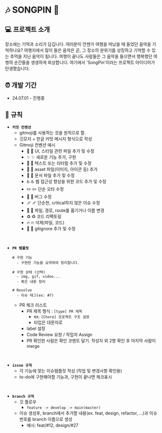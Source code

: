 # 🎶 SONGPIN 🎵

## 💻 프로젝트 소개

장소에는 기억과 소리가 담깁니다.
여러분이 언젠가 여행을 떠났을 때 들었던 음악을 기억하나요?
여행지에서 많이 들은 음악은 곧, 그 장소의 분위기를 상징하고 기억할 수 있는 추억을 지닌 음악이 됩니다.
여행이 끝나도 사람들은 그 음악을 들으면서 행복했던 여행의 순간들을 생생하게 회상합니다.
여기에서 'SongPin'이라는 프로젝트 아이디어가 탄생했습니다.
<br>

## ⏰ 개발 기간

- 24.07.01 - 진행중

## 📝 규칙

- **`커밋 컨벤션`**
  - gitmoji를 사용하는 것을 원칙으로 함.
  - 깃모지 + 한글 커밋 메시지 형식으로 작성
  - Gitmoji 컨벤션 예시
    - 💄 :lipstick: UI, 스타일 관련 파일 추가 및 수정
    - ✨ :sparkles: 새로운 기능 추가, 구현
    - 💬 :speech_balloon: 텍스트 또는 리터럴 추가 및 수정
    - 🍱 :bento: asset 파일(이미지, 아이콘 등) 추가
    - 📝 :memo: 문서 파일 추가 및 수정
    - ♿️ :wheelchair: 웹 접근성 향상을 위한 코드 추가 및 수정
    - ✏️ :pencil2: 단순 오타 수정
    - 🐛 :bug: 버그 수정
    - 🩹 :adhesive_bandage: 단순한, critical하지 않은 이슈 수정
    - 🚚 :truck: 파일, 경로, route를 옮기거나 이름 변경
    - ♻️ :recycle: 코드 리팩토링
    - 🔥 :fire: 삭제(파일, 코드)
    - 🙈 :see_no_evil: gitignore 추가 및 수정

<br>

- **`PR 템플릿`**
  ```
  # 구현 기능
    - 구현한 기능을 요약하여 정리합니다.

  # 구현 상태 (선택)
    - img, gif, video...
    - 혹은 내용 정리

  # Resolve
    - 이슈 태그(ex: #7)
  ```

  - PR 체크 리스트
    -  PR 제목 형식 : `[type] PR 제목`
        - ex. `[Chore] 프로젝트 구조 설정`
        - 타입은 대문자로
    -  label 설정
    -  Code Review 요청 / 작업자 Assign
    -  PR 확인한 사람은 확인 코멘트 달기. 작성자 외 2명 확인 후 마지막 사람이 merge
      
<br>

- **`issue 규칙`**
  - 각 기능에 맞는 이슈템플릿 작성 (작업 및 변경사항 확인용)
  - to-do에 구현해야할 기능과, 구현이 끝나면 체크표시

<br>

- **`branch 규칙`**
  - 깃 플로우
      - `feature -> develop -> main(master)`
  - 이슈 생성후, branch에서 추가할 내용(ex. feat, design, refactor, ...)과 이슈번호를 branch 이름으로 생성
    - 예시: feat/#12, design/#27
